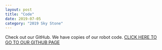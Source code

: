 ```yaml
---
layout: post
title: "Code"
date: 2019-07-05
category: "2019 Sky Stone"
---
```


Check out our GitHub. We have copies of our robot code. [CLICK HERE TO GO TO OUR GITHUB PAGE](https://github.com/metalknightsFTC)
